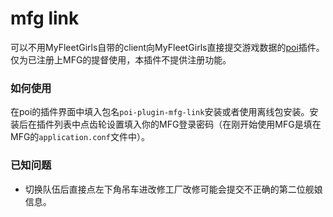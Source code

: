 # mfg link
可以不用MyFleetGirls自带的client向MyFleetGirls直接提交游戏数据的[poi](https://github.com/poooi/poi)插件。仅为已注册上MFG的提督使用，本插件不提供注册功能。

### 如何使用
在poi的插件界面中填入包名`poi-plugin-mfg-link`安装或者使用离线包安装。安装后在插件列表中点齿轮设置填入你的MFG登录密码（在刚开始使用MFG是填在MFG的`application.conf`文件中）。

### 已知问题
* 切换队伍后直接点左下角吊车进改修工厂改修可能会提交不正确的第二位舰娘信息。
